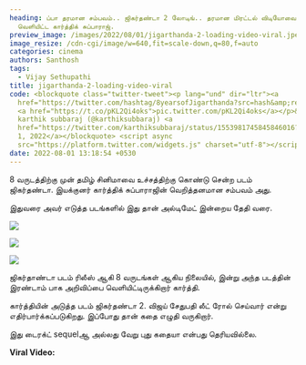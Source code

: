 ```yaml
---
heading: ப்பா தரமான சம்பவம்.. ஜிகர்தண்டா 2 லோடிங்.. தரமான மிரட்டல் விடியோவை
  வெளியிட்ட கார்த்திக் சுப்பாராஜ்.
preview_image: /images/2022/08/01/jigarthanda-2-loading-video-viral.jpeg
image_resize: /cdn-cgi/image/w=640,fit=scale-down,q=80,f=auto
categories: cinema
authors: Santhosh
tags:
  - Vijay Sethupathi
title: jigarthanda-2-loading-video-viral
code: <blockquote class="twitter-tweet"><p lang="und" dir="ltr"><a
  href="https://twitter.com/hashtag/8yearsofJigarthanda?src=hash&amp;ref_src=twsrc%5Etfw">#8yearsofJigarthanda</a><br><br>And.....
  <a href="https://t.co/pKL2Qi4oks">pic.twitter.com/pKL2Qi4oks</a></p>&mdash;
  karthik subbaraj (@karthiksubbaraj) <a
  href="https://twitter.com/karthiksubbaraj/status/1553981745845846016?ref_src=twsrc%5Etfw">August
  1, 2022</a></blockquote> <script async
  src="https://platform.twitter.com/widgets.js" charset="utf-8"></script>
date: 2022-08-01 13:18:54 +0530
---
```

8 வருடத்திற்கு முன் தமிழ் சினிமாவை உச்சத்திற்கு கொண்டு சென்ற படம் ஜிகர்தண்டா. இயக்குனர் கார்த்திக் சுப்பாராஜின் வெறித்தனமான சம்பவம் அது.

இதுவரை அவர் எடுத்த படங்களில் இது தான் அல்டிமேட் இன்றைய தேதி வரை.

![](/images/2022/08/01/jigarthanda-2-loading-2.jpeg)

![](/images/2022/08/01/jigarthanda-2-loading-1.jpeg)

![](/images/2022/08/01/jigarthanda-2-loading.jpeg)

ஜிகர்தாண்டா படம் ரிலீஸ் ஆகி 8 வருடங்கள் ஆகிய நிலையில், இன்று அந்த படத்தின் இரண்டாம் பாக அறிவிப்பை வெளியிட்டிருக்கிறார் கார்த்தி.

கார்த்தியின் அடுத்த படம் ஜிகர்தண்டா 2. விஜய் சேதுபதி லீட் ரோல் செய்வார் என்று எதிர்பார்க்கப்படுகிறது. இப்போது தான் கதை எழுதி வருகிறார்.

இது டைரக்ட் sequelஆ அல்லது வேறு புது கதையா என்பது தெரியவில்லை.

**Viral Video:**